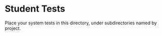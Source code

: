 # Student Tests

Place your system tests in this directory, under subdirectories named by project.

